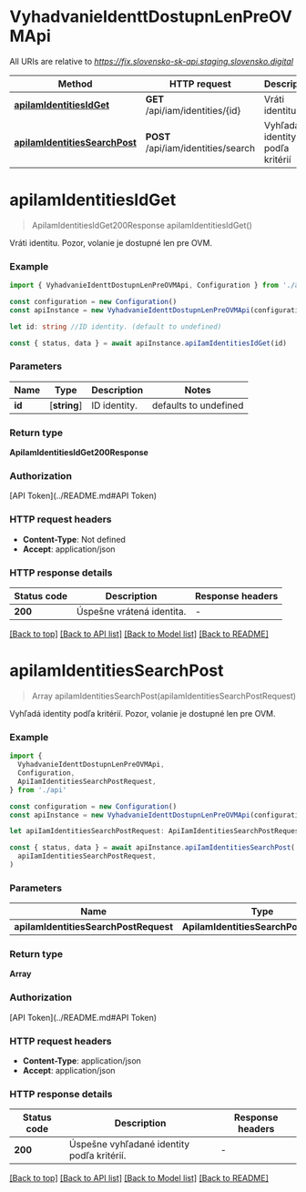 # VyhadvanieIdenttDostupnLenPreOVMApi

All URIs are relative to *https://fix.slovensko-sk-api.staging.slovensko.digital*

| Method                                                        | HTTP request                        | Description                     |
| ------------------------------------------------------------- | ----------------------------------- | ------------------------------- |
| [**apiIamIdentitiesIdGet**](#apiiamidentitiesidget)           | **GET** /api/iam/identities/{id}    | Vráti identitu                  |
| [**apiIamIdentitiesSearchPost**](#apiiamidentitiessearchpost) | **POST** /api/iam/identities/search | Vyhľadá identity podľa kritérií |

# **apiIamIdentitiesIdGet**

> ApiIamIdentitiesIdGet200Response apiIamIdentitiesIdGet()

Vráti identitu. Pozor, volanie je dostupné len pre OVM.

### Example

```typescript
import { VyhadvanieIdenttDostupnLenPreOVMApi, Configuration } from './api'

const configuration = new Configuration()
const apiInstance = new VyhadvanieIdenttDostupnLenPreOVMApi(configuration)

let id: string //ID identity. (default to undefined)

const { status, data } = await apiInstance.apiIamIdentitiesIdGet(id)
```

### Parameters

| Name   | Type         | Description  | Notes                 |
| ------ | ------------ | ------------ | --------------------- |
| **id** | [**string**] | ID identity. | defaults to undefined |

### Return type

**ApiIamIdentitiesIdGet200Response**

### Authorization

[API Token](../README.md#API Token)

### HTTP request headers

- **Content-Type**: Not defined
- **Accept**: application/json

### HTTP response details

| Status code | Description               | Response headers |
| ----------- | ------------------------- | ---------------- |
| **200**     | Úspešne vrátená identita. | -                |

[[Back to top]](#) [[Back to API list]](../README.md#documentation-for-api-endpoints) [[Back to Model list]](../README.md#documentation-for-models) [[Back to README]](../README.md)

# **apiIamIdentitiesSearchPost**

> Array<ApiIamIdentitiesIdGet200Response> apiIamIdentitiesSearchPost(apiIamIdentitiesSearchPostRequest)

Vyhľadá identity podľa kritérií. Pozor, volanie je dostupné len pre OVM.

### Example

```typescript
import {
  VyhadvanieIdenttDostupnLenPreOVMApi,
  Configuration,
  ApiIamIdentitiesSearchPostRequest,
} from './api'

const configuration = new Configuration()
const apiInstance = new VyhadvanieIdenttDostupnLenPreOVMApi(configuration)

let apiIamIdentitiesSearchPostRequest: ApiIamIdentitiesSearchPostRequest //

const { status, data } = await apiInstance.apiIamIdentitiesSearchPost(
  apiIamIdentitiesSearchPostRequest,
)
```

### Parameters

| Name                                  | Type                                  | Description | Notes |
| ------------------------------------- | ------------------------------------- | ----------- | ----- |
| **apiIamIdentitiesSearchPostRequest** | **ApiIamIdentitiesSearchPostRequest** |             |       |

### Return type

**Array<ApiIamIdentitiesIdGet200Response>**

### Authorization

[API Token](../README.md#API Token)

### HTTP request headers

- **Content-Type**: application/json
- **Accept**: application/json

### HTTP response details

| Status code | Description                                | Response headers |
| ----------- | ------------------------------------------ | ---------------- |
| **200**     | Úspešne vyhľadané identity podľa kritérií. | -                |

[[Back to top]](#) [[Back to API list]](../README.md#documentation-for-api-endpoints) [[Back to Model list]](../README.md#documentation-for-models) [[Back to README]](../README.md)
